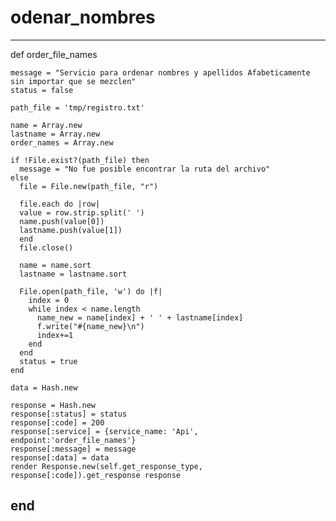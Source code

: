 # odenar_nombres
----------------------------
  def order_file_names

    message = "Servicio para ordenar nombres y apellidos Afabeticamente sin importar que se mezclen" 
    status = false 

    path_file = 'tmp/registro.txt'

    name = Array.new 
    lastname = Array.new 
    order_names = Array.new

    if !File.exist?(path_file) then
      message = "No fue posible encontrar la ruta del archivo"
    else 
      file = File.new(path_file, "r")

      file.each do |row| 
      value = row.strip.split(' ') 
      name.push(value[0]) 
      lastname.push(value[1]) 
      end 
      file.close()

      name = name.sort 
      lastname = lastname.sort

      File.open(path_file, 'w') do |f| 
        index = 0 
        while index < name.length
          name_new = name[index] + ' ' + lastname[index]
          f.write("#{name_new}\n")
          index+=1
        end
      end
      status = true 
    end

    data = Hash.new

    response = Hash.new
    response[:status] = status
    response[:code] = 200
    response[:service] = {service_name: 'Api', endpoint:'order_file_names'}
    response[:message] = message
    response[:data] = data
    render Response.new(self.get_response_type, response[:code]).get_response response
  end
-----------------------------
